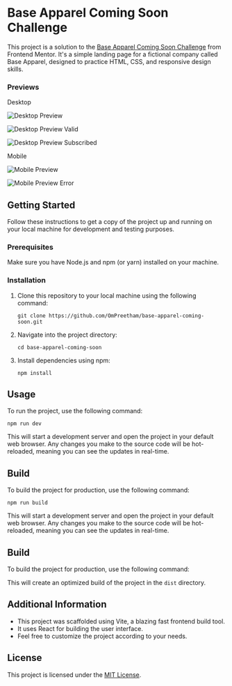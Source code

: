 # Base Apparel Coming Soon Challenge

This project is a solution to the [Base Apparel Coming Soon Challenge](https://www.frontendmentor.io/challenges/base-apparel-coming-soon-page-5d46b47f8db8a7063f9331a0) from Frontend Mentor. It's a simple landing page for a fictional company called Base Apparel, designed to practice HTML, CSS, and responsive design skills.

### Previews

Desktop

![Desktop Preview](/public/preview-desktop.png)

![Desktop Preview Valid](/public/preview-desktop-valid.png)

![Desktop Preview Subscribed](/public/preview-desktop-subscribed.png)

Mobile

![Mobile Preview](/public/preview-mobile.png)

![Mobile Preview Error](/public/preview-mobile-error.png)

## Getting Started

Follow these instructions to get a copy of the project up and running on your local machine for development and testing purposes.

### Prerequisites

Make sure you have Node.js and npm (or yarn) installed on your machine.

### Installation

1. Clone this repository to your local machine using the following command:

   ```
   git clone https://github.com/OmPreetham/base-apparel-coming-soon.git
   ```

1. Navigate into the project directory:

   ```
   cd base-apparel-coming-soon
   ```

1. Install dependencies using npm:

   ```
   npm install
   ```

## Usage

To run the project, use the following command:

```
npm run dev
```

This will start a development server and open the project in your default web browser. Any changes you make to the source code will be hot-reloaded, meaning you can see the updates in real-time.

## Build

To build the project for production, use the following command:

```
npm run build
```

This will start a development server and open the project in your default web browser. Any changes you make to the source code will be hot-reloaded, meaning you can see the updates in real-time.

## Build

To build the project for production, use the following command:

This will create an optimized build of the project in the `dist` directory.

## Additional Information

- This project was scaffolded using Vite, a blazing fast frontend build tool.
- It uses React for building the user interface.
- Feel free to customize the project according to your needs.

## License

This project is licensed under the [MIT License](LICENSE).

